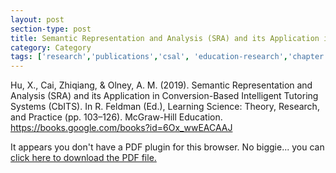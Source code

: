 ```yaml
---
layout: post
section-type: post
title: Semantic Representation and Analysis (SRA) and its Application in Conversion-Based Intelligent Tutoring Systems (CbITS)
category: Category
tags: ['research','publications','csal', 'education-research','chapter','reading','its','semantics','nlp']
---
```


Hu, X., Cai, Zhiqiang, & Olney, A. M. (2019). Semantic Representation and Analysis (SRA) and its Application in Conversion-Based Intelligent Tutoring Systems (CbITS). In R. Feldman (Ed.), Learning Science: Theory, Research, and Practice (pp. 103–126). McGraw-Hill Education. https://books.google.com/books?id=6Ox_wwEACAAJ

<object data="https://blogs.memphis.edu/aolney/files/2020/02/Hu2019-SRA.pdf" type="application/pdf" width="100%" height="600px">
 
  <p>It appears you don't have a PDF plugin for this browser.
  No biggie... you can <a href="https://blogs.memphis.edu/aolney/files/2020/02/Hu2019-SRA.pdf">click here to
  download the PDF file.</a></p>
  
</object>
